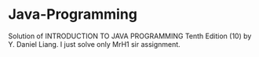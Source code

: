 # Java-Programming
Solution of INTRODUCTION TO JAVA PROGRAMMING Tenth Edition (10) by Y. Daniel Liang.  I just solve only MrH1 sir assignment.
